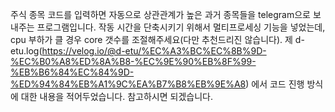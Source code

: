 주식 종목 코드를 입력하면 자동으로 상관관계가 높은 과거 종목들을 telegram으로 보내주는 프로그램입니다. 작동 시간을 단축시키기 위해서 
멀티프로세싱 기능을 넣었는데, cpu 부하가 클 경우 core 갯수를 조절해주세요(다만 추천드리진 않습니다). 
제 d-etu.log(https://velog.io/@d-etu/%EC%A3%BC%EC%8B%9D-%EC%B0%A8%ED%8A%B8-%EC%9E%90%EB%8F%99-%EB%B6%84%EC%84%9D-%ED%94%84%EB%A1%9C%EA%B7%B8%EB%9E%A8)
에서 코드 진행 방식에 대한 내용을 적어두었습니다. 참고하시면 되겠습니다.